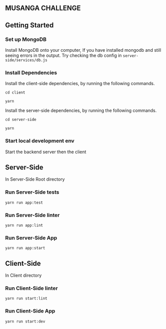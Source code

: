 ## MUSANGA  CHALLENGE

## Getting Started

### Set up MongoDB
Install MongoDB onto your computer, 
If you have installed mongodb and still seeing errors in the output. Try checking the db config in `server-side/services/db.js`

### Install Dependencies
Install the client-side dependencies, by running the following commands.

```
cd client
```

```
yarn
```

Install the server-side dependencies, by running the following commands.

```
cd server-side
```

```
yarn
```

### Start local development env
Start the backend server then the client


## Server-Side
In Server-Side Root directory

### Run Server-Side tests

```
yarn run app:test
```

### Run Server-Side linter

```
yarn run app:lint
```

### Run Server-Side App 

```
yarn run app:start
```

## Client-Side
In Client directory

### Run Client-Side linter

```
yarn run start:lint
```

### Run Client-Side App

```
yarn run start:dev
```
